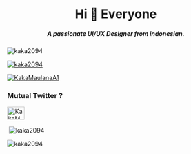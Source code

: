 <h1 align="center">Hi 👋 Everyone</h1>
<h5 align="center">A passionate UI/UX Designer from indonesian.</h5>

<p align="left"> <img src="https://komarev.com/ghpvc/?username=kaka2094&label=Profile%20views&color=0e75b6&style=flat" alt="kaka2094" /> </p>

<p align="left"> <a href="https://github.com/ryo-ma/github-profile-trophy"><img src="https://github-profile-trophy.vercel.app/?username=kaka2094" alt="kaka2094" /></a> </p>

<p align="left"> <a href="https://twitter.com/KakaMaulanaA1" target="blank"><img src="https://img.shields.io/twitter/follow/KakaMaulanaA1?logo=twitter&style=for-the-badge" alt="KakaMaulanaA1" /></a> </p>

<h3 align="left">Mutual Twitter ?</h3>
<p align="left">
<a href="https://twitter.com/KakaMaulanaA1" target="blank"><img align="center" src="https://raw.githubusercontent.com/rahuldkjain/github-profile-readme-generator/master/src/images/icons/Social/twitter.svg" alt="KakaMaulanaA1" height="30" width="40" /></a>
</p>

<p>&nbsp;<img align="center" src="https://github-readme-stats.vercel.app/api?username=kaka2094&show_icons=true&locale=en" alt="kaka2094" /></p>

<p><img align="center" src="https://github-readme-streak-stats.herokuapp.com/?user=kaka2094&" alt="kaka2094" /></p>

